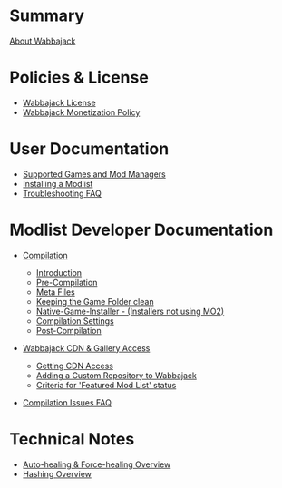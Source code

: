 <!-- markdownlint-disable MD041 -->

# Summary

[About Wabbajack](../README.md)

# Policies & License

- [Wabbajack License](policies_and_license/Wabbajack%20License.md)
- [Wabbajack Monetization Policy](policies_and_license/Wabbajack%20Monetization%20Policy.md)

# User Documentation

- [Supported Games and Mod Managers](user_documentation/Supported%20Games%20and%20Mod%20Managers.md)
- [Installing a Modlist](user_documentation/Installing%20a%20Modlist.md)
- [Troubleshooting FAQ]()

# Modlist Developer Documentation

- [Compilation](modlist_author_documentation/Compilation.md)
  - [Introduction](modlist_author_documentation/Introduction.md)
  - [Pre-Compilation](modlist_author_documentation/Pre-Compilation.md)
  - [Meta Files](modlist_author_documentation/Meta%20Files.md)
  - [Keeping the Game Folder clean](modlist_author_documentation/Keeping%20the%20Game%20Folder%20clean.md)
  - [Native-Game-Installer - (Installers not using MO2)](modlist_author_documentation/Native-Game-Installer%20-%20(Installers%20not%20using%20MO2).md)
  - [Compilation Settings](modlist_author_documentation/Compilation%20Settings.md)
  - [Post-Compilation](modlist_author_documentation/Post-Compilation.md)

- [Wabbajack CDN & Gallery Access](wabbajack_cdn_and_gallery_access/Wabbajack%20CDN%20&%20Gallery%20Access.md)
  - [Getting CDN Access](wabbajack_cdn_and_gallery_access/Getting%20CDN%20Access.md)
  - [Adding a Custom Repository to Wabbajack](wabbajack_cdn_and_gallery_access/Adding%20a%20Custom%20Repository%20to%20Wabbajack.md)
  - [Criteria for 'Featured Mod List' status](wabbajack_cdn_and_gallery_access/Criteria%20for%20'Featured%20Mod%20List'%20status.md)

- [Compilation Issues FAQ]()

# Technical Notes

- [Auto-healing & Force-healing Overview](technical_talk/Auto-healing%20&%20Force-healing%20Overview.md)
- [Hashing Overview](technical_talk/Hashing%20Overview.md)
